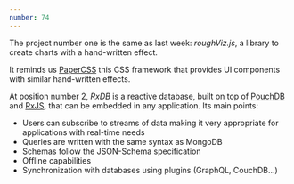 ```yaml
---
number: 74
---
```


The project number one is the same as last week: _roughViz.js_, a library to create charts with a hand-written effect.

It reminds us [PaperCSS](https://getpapercss.com/) this CSS framework that provides UI components with similar hand-written effects.

At position number 2, _RxDB_ is a reactive database, built on top of [PouchDB](https://pouchdb.com/) and [RxJS](https://rxjs.dev/), that can be embedded in any application. Its main points:

- Users can subscribe to streams of data making it very appropriate for applications with real-time needs
- Queries are written with the same syntax as MongoDB
- Schemas follow the JSON-Schema specification
- Offline capabilities
- Synchronization with databases using plugins (GraphQL, CouchDB...)
